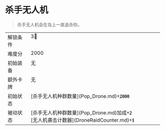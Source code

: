 # 杀手无人机  
> 杀手无人机会在岛上一直追杀你。  
  
<style>
        .table6146 th,td{
            text-align:left;
            vertical-align:top;
        }
        </style><table class="table table-bordered table6146" data-toggle="table"  data-show-header="false"><thead style="display:none"><tr ><th  style="width:15%;"  >名称</th><th  style=""  >值</th></tr></thead><tr ><td  style="width:15%;"  >解锁条件</td><td  style=""  >3🌙</td></tr><tr ><td  style="width:15%;"  >难度分</td><td  style=""  >2000</td></tr><tr ><td  style="width:15%;"  >初始装备</td><td  style=""  >无</td></tr><tr ><td  style="width:15%;"  >额外卡牌</td><td  style=""  >无</td></tr><tr ><td  style="width:15%;"  >初始状态</td><td  style=""  >[杀手无人机种群数量](Pop_Drone.md)<span style="font-family:ui-monospace"><b>+2000</b></span></td></tr><tr ><td  style="width:15%;"  >被动状态</td><td  style=""  >[杀手无人机种群数量](Pop_Drone.md)加成<span style="font-family:ui-monospace"><b>+2</b></span><br>[无人机袭击计数器](DroneRaidCounter.md)<span style="font-family:ui-monospace"><b>+1</b></span></td></tr></tbody></table>  
  


<script>document.title="杀手无人机 - 卡牌生存百科 Card Survival Wiki";</script>